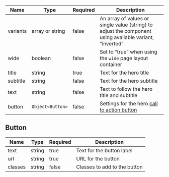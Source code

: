 | Name     | Type             | Required | Description                                                                                             |
| -------- | ---------------- | -------- | ------------------------------------------------------------------------------------------------------- |
| variants | array or string  | false    | An array of values or single value (string) to adjust the component using available variant, “inverted” |
| wide     | boolean          | false    | Set to “true” when using the `wide` page layout container                                               |
| title    | string           | true     | Text for the hero title                                                                                 |
| subtitle | string           | false    | Text for the hero subtitle                                                                              |
| text     | string           | false    | Text to follow the hero title and subtitle                                                              |
| button   | `Object<Button>` | false    | Settings for the hero [call to action button](#button)                                                  |

## Button

| Name    | Type   | Required | Description                  |
| ------- | ------ | -------- | ---------------------------- |
| text    | string | true     | Text for the button label    |
| url     | string | true     | URL for the button           |
| classes | string | false    | Classes to add to the button |
